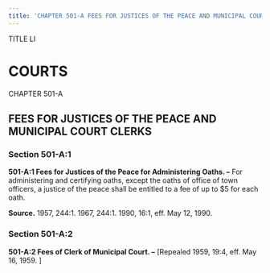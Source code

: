 ```yaml
---
title: 'CHAPTER 501-A FEES FOR JUSTICES OF THE PEACE AND MUNICIPAL COURT CLERKS'
---
```


TITLE LI
                                             
COURTS
=========

CHAPTER 501-A
                                             
FEES FOR JUSTICES OF THE PEACE AND MUNICIPAL COURT CLERKS
---------------------------------------------------------

### Section 501-A:1

 **501-A:1 Fees for Justices of the Peace for Administering Oaths.
–** For administering and certifying oaths, except the oaths of office
of town officers, a justice of the peace shall be entitled to a fee of
up to 
                                             $5 for each oath.

**Source.** 1957, 244:1. 1967, 244:1. 1990, 16:1, eff. May 12, 1990.

### Section 501-A:2

 **501-A:2 Fees of Clerk of Municipal Court. –** 
                                             [Repealed 1959,
19:4, eff. May 16, 1959.
                                             ]
